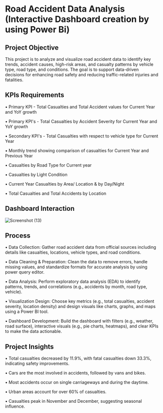 # Road Accident Data Analysis (Interactive Dashboard creation by using Power Bi)
## Project Objective
This project is to analyze and visualize road accident data to identify key trends, accident causes, high-risk areas, and casualty patterns by vehicle type, road type, and conditions. The goal is to support data-driven decisions for enhancing road safety and reducing traffic-related injuries and fatalities.

## KPIs Requirements
•	Primary KPI - Total Casualties and Total Accident values for Current Year and YoY growth

•	Primary KPI's - Total Casualties by Accident Severity for Current Year and YoY growth

•	Secondary KPI's - Total Casualties with respect to vehicle type for Current Year

•	Monthly trend showing comparison of casualties for Current Year and Previous Year

•	Casualties by Road Type for Current year 

•	Casualties by Light Condition

•	Current Year Casualties by Area/ Location & by Day/Night

•	Total Casualties and Total Accidents by Location

## Dashboard Interaction

![Screenshot (13)](https://github.com/user-attachments/assets/faac1217-d917-4a42-9eac-3edf646acb4d)

## Process
•  Data Collection: Gather road accident data from official sources including details like casualties, locations, vehicle types, and road conditions.

•  Data Cleaning & Preparation: Clean the data to remove errors, handle missing values, and standardize formats for accurate analysis by using power query editor.

•  Data Analysis: Perform exploratory data analysis (EDA) to identify patterns, trends, and correlations (e.g., accidents by month, road type, vehicle).

•  Visualization Design: Choose key metrics (e.g., total casualties, accident severity, location density) and design visuals like charts, graphs, and maps using a Power BI tool.

•  Dashboard Development: Build the dashboard with filters (e.g., weather, road surface), interactive visuals (e.g., pie charts, heatmaps), and clear KPIs to make the data actionable.

## Project Insights

•	Total casualties decreased by 11.9%, with fatal casualties down 33.3%, indicating safety improvements.

•	Cars are the most involved in accidents, followed by vans and bikes.

•	Most accidents occur on single carriageways and during the daytime.

•	Urban areas account for over 60% of casualties.

•	Casualties peak in November and December, suggesting seasonal influence.







